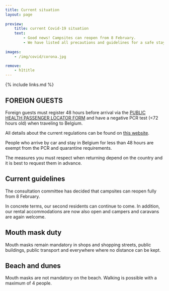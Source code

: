 ```yaml
---
title: Current situation
layout: page
    
preview:
    title: current Covid-19 situation
    text:
        - Good news! Campsites can reopen from 8 February.
        - We have listed all precautions and guidelines for a safe stay.
        
images: 
    - /img/covid/corona.jpg

remove:
    - h1title
---
```


{% include links.md %}

## FOREIGN GUESTS
Foreign guests must register 48 hours before arrival via the [PUBLIC HEALTH PASSENGER LOCATOR FORM](https://travel.info-coronavirus.be/public-health-passenger-locator-form) and have a negative PCR test (<72 hours old) when traveling to Belgium.

All details about the current regulations can be found on [this website](https://www.info-coronavirus.be/en/travels/).

People who arrive by car and stay in Belgium for less than 48 hours are exempt from the PCR and quarantine requirements.

The measures you must respect when returning depend on the country and it is best to request them in advance.

## Current guidelines
The consultation committee has decided that campsites can reopen fully from 8 February.

In concrete terms, our second residents can continue to come. In addition, our rental accommodations are now also open and campers and caravans are again welcome.

## Mouth mask duty
Mouth masks remain mandatory in shops and shopping streets, public buildings, public transport and everywhere where no distance can be kept.

## Beach and dunes
Mouth masks are not mandatory on the beach. Walking is possible with a maximum of 4 people.
